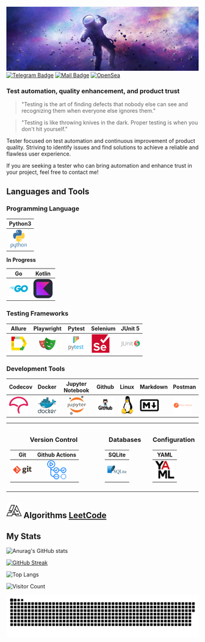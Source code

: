 [![Alexey's GitHub Banner](./assets/1500x500.jpg)]()
[![Telegram Badge](https://img.shields.io/badge/Telegram-2CA5E0?style=for-the-badge&logo=telegram&logoColor=white )](https://t.me/Alexey_Zhikharev)
[![Mail Badge](https://img.shields.io/badge/Gmail-D14836?style=for-the-badge&logo=gmail&logoColor=white)](https://waltafunk@gmail.com)
[![OpenSea](https://img.shields.io/badge/OpenSea-%232081E2.svg?style=for-the-badge&logo=opensea&logoColor=white)](https://opensea.io/WaltaFunk)

### Test automation, quality enhancement, and product trust

> "Testing is the art of finding defects that nobody else can see and recognizing them when everyone else ignores them."

> "Testing is like throwing knives in the dark. Proper testing is when you don't hit yourself."

Tester focused on test automation and continuous improvement of product quality. Striving to identify issues and find solutions to achieve a reliable and flawless user experience.

If you are seeking a tester who can bring automation and enhance trust in your project, feel free to contact me!

[//]: # (## My CV:)

[//]: # ([Link to my CV]&#40;https://resume.io/r/WC2jMOmYm&#41;)

[//]: # ()
[//]: # ([PDF]&#40;./assets/cv.pdf&#41;)

## Languages and Tools

<div>

### Programming Language

| Python3                                                                                                              |
|----------------------------------------------------------------------------------------------------------------------|
| [<img src="icons/python/python-original-wordmark.svg" alt="Python" width="50" height="50">](https://www.python.org/) |

  **In Progress**

| Go                                                                                                    | Kotlin                                                                                                  |
|-------------------------------------------------------------------------------------------------------|---------------------------------------------------------------------------------------------------------|
| [<img src="icons/Go/go-original-wordmark.svg" alt="Go-line" width="50" height="50">](https://go.dev/) | [<img src="icons/Kotlin/Kotlin-Dark.svg" alt="Kotlin" width="50" height="50">](https://kotlinlang.org/) |

### Testing Frameworks

| Allure                                                                                                             |                                                           Playwright                                                           | Pytest                                                                                                                                    | Selenium                                                                                                            | JUnit 5                                                                                                                                       |
|--------------------------------------------------------------------------------------------------------------------|:------------------------------------------------------------------------------------------------------------------------------:|-------------------------------------------------------------------------------------------------------------------------------------------|---------------------------------------------------------------------------------------------------------------------|-----------------------------------------------------------------------------------------------------------------------------------------------|
| [<img src="icons/allure/Allure_Report.svg" alt="Allure-Report" width="50" height="50">](https://allurereport.org/) | [<img src="icons/playwright/playwright-original.svg" alt="Playwright" width="50" height="50">](https://playwright.dev/python/) | [<img src="icons/pytest/pytest-original-wordmark.svg" alt="Pytest" width="50" height="50">](https://docs.pytest.org/en/stable/index.html) | [<img src="icons/selenium/selenium-original.svg" alt="Selenium" width="50" height="50">](https://www.selenium.dev/) | [<img src="icons/JUnit5/junit-original-wordmark.svg" alt="JUnit5" width="50" height="50">](https://junit.org/junit5/docs/current/user-guide/) |


### Development Tools

| Codecov                                                                                                       | Docker                                                                                                               |                                                   Jupyter Notebook                                                   | Github                                                                                                                   | Linux                                                                                                | Markdown                                                                                                                              | Postman                                                                                                                  |
|---------------------------------------------------------------------------------------------------------------|----------------------------------------------------------------------------------------------------------------------|:--------------------------------------------------------------------------------------------------------------------:|--------------------------------------------------------------------------------------------------------------------------|------------------------------------------------------------------------------------------------------|---------------------------------------------------------------------------------------------------------------------------------------|--------------------------------------------------------------------------------------------------------------------------|
| [<img src="icons/codecov/codecov-plain.svg" alt="Codecov" width="50" height="50">](https://about.codecov.io/) | [<img src="icons/docker/docker-original-wordmark.svg" alt="Docker" width="50" height="50">](https://www.docker.com/) | [<img src="icons/jupiter/jupyter-original-wordmark.svg" alt="Jupiter" width="50" height="50">](https://jupyter.org/) | [<img src="icons/github/ad574c14aa17a899fd3abbf3cbbec62f.png" alt="GitHub" width="50" height="50">](https://github.com/) | [<img src="icons/linux/linux-original.svg" alt="Linux" width="50" height="50">](https://ubuntu.com/) | [<img src="icons/markdown/markdown-original.svg" alt="Markdown" width="50" height="50">](https://www.markdownguide.org/basic-syntax/) | [<img src="icons/postman/postman-original-wordmark.svg" alt="Postman" width="50" height="50">](https://www.postman.com/) |

<table style="width:100%; text-align:center; border-collapse: collapse;">
<tr>
<td style="width:50%; vertical-align:top; padding:10px;">

### Version Control

|                                                   Git                                                    |                                                                Github Actions                                                                 |
|:--------------------------------------------------------------------------------------------------------:|:---------------------------------------------------------------------------------------------------------------------------------------------:|
| [<img src="icons/Git/git-original-wordmark.svg" alt="Git" width="50" height="50">](https://git-scm.com/) | [<img src="icons/github-actions/githubactions-original.svg" alt="Github-actions" width="50" height="50">](https://docs.github.com/en/actions) |

</td>
<td style="width:25%; vertical-align:top; padding:10px;">

### Databases
|                                                        SQLite                                                        |
|:--------------------------------------------------------------------------------------------------------------------:|
| [<img src="icons/sqlite/sqlite-original-wordmark.svg" alt="sqlite" width="50" height="50">](https://www.sqlite.org/) |

</td>
<td style="width:25%; vertical-align:top; padding:10px;">

### Configuration

|                                              YAML                                               |
|:-----------------------------------------------------------------------------------------------:|
| [<img src="icons/yaml/yaml-original.svg" alt="YAML" width="50" height="50">](https://yaml.org/) |

</td>
</tr>
</table>

## <img src="icons/algoritms/thealgorithms.svg" alt="Algoritms" width="40" height="40"> Algorithms [LeetCode](https://leetcode.com/u/waltafunk/)

<!-- ![](https://img.shields.io/badge/Python-14354C?style=for-the-badge&logo=python&logoColor=white)
![](https://img.shields.io/badge/PostgreSQL-316192?style=for-the-badge&logo=postgresql&logoColor=white)
![Docker](https://img.shields.io/badge/docker-%230db7ed.svg?style=for-the-badge&logo=docker&logoColor=white)
![Selenium](https://img.shields.io/badge/-selenium-%43B02A?style=for-the-badge&logo=selenium&logoColor=white)
![Selene](https://img.shields.io/badge/Selene-%43B02A?style=for-the-badge&logo=selene&logoColor=white)
![Jupyter Notebook](https://img.shields.io/badge/Playwright-%23FA0F00.svg?style=for-the-badge&logo=playwright&logoColor=green)
![Git](https://img.shields.io/badge/git-%23F05033.svg?style=for-the-badge&logo=git&logoColor=white)
![Header](https://img.shields.io/badge/DevTools-090909?style=for-the-badge&logo=googlechrome&logoColor=2674f2)
![Jupyter Notebook](https://img.shields.io/badge/jupyter-%23FA0F00.svg?style=for-the-badge&logo=jupyter&logoColor=white)
![HTML5](https://img.shields.io/badge/html5-%23E34F26.svg?style=for-the-badge&logo=html5&logoColor=white)
![CSS3](https://img.shields.io/badge/css3-%231572B6.svg?style=for-the-badge&logo=css3&logoColor=white)
![Markdown](https://img.shields.io/badge/markdown-%23000000.svg?style=for-the-badge&logo=markdown&logoColor=white)
![Golang](https://img.shields.io/badge/golang-%23000000.svg?style=for-the-badge&logo=golang&logoColor=blue) -->
<!--![](https://img.shields.io/badge/gradle-02303A?style=for-the-badge&logo=gradle&logoColor=white) -->
<!--![Kotlin](https://img.shields.io/badge/kotlin-%237F52FF.svg?style=for-the-badge&logo=kotlin&logoColor=white) -->

<!-- ## 💻 IDE:

![](https://img.shields.io/badge/IntelliJ_IDEA-000000.svg?style=for-the-badge&logo=intellij-idea&logoColor=red)
![](https://img.shields.io/badge/PyCharm-000000.svg?&style=for-the-badge&logo=PyCharm&logoColor=green)
![](https://img.shields.io/badge/Visual%20Studio%20Code-000000.svg?style=for-the-badge&logo=visual-studio-code&logoColor=blue)
![](https://img.shields.io/badge/Golang-000000.svg?style=for-the-badge&logo=golang&logoColor=blue) -->

## My Stats

![Anurag's GitHub stats](https://github-readme-stats.vercel.app/api?username=ZhikharevAl&show_icons=true&theme=synthwave)

[![GitHub Streak](https://streak-stats.demolab.com/?user=ZhikharevAl&theme=shadow-purple)](https://git.io/streak-stats)

![Top Langs](https://github-readme-stats.vercel.app/api/top-langs/?username=ZhikharevAl&layout=compact&bg_color=000000&text_color=FFFFFF)

![Visitor Count](https://visitor-badge.laobi.icu/badge?page_id=ZhikharevAL&style=flat&color=red)

<p align="center">
 <img width="1000" src="assets/github-snake.svg" alt="snake"/>
</p>